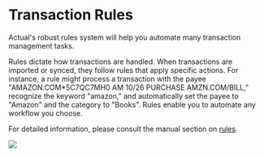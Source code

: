 # Transaction Rules

Actual's robust rules system will help you automate many transaction management tasks.

Rules dictate how transactions are handled. When transactions are imported or synced, they follow
rules that apply specific actions. For instance, a rule might process a transaction with the payee
"AMAZON.COM*5C7QC7MH0 AM 10/26 PURCHASE AMZN.COM/BILL," recognize the keyword "amazon," and automatically
set the payee to "Amazon" and the category to "Books". Rules enable you to automate any workflow you choose.

For detailed information, please consult the manual section on [rules](/docs/budgeting/rules/).


![](/img/a-tour-of-actual/tour-rules-overview.png)

